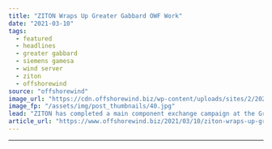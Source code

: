 ```yaml
---
title: "ZITON Wraps Up Greater Gabbard OWF Work"
date: "2021-03-10"
tags: 
  - featured
  - headlines
  - greater gabbard
  - siemens gamesa
  - wind server
  - ziton
  - offshorewind
source: "offshorewind"
image_url: "https://cdn.offshorewind.biz/wp-content/uploads/sites/2/2021/03/10142004/ZITON_Greater-Gabbard.jpg"
image_fp: "/assets/img/post_thumbnails/40.jpg"
lead: "ZITON has completed a main component exchange campaign at the Greater Gabbard offshore wind"
article_url: "https://www.offshorewind.biz/2021/03/10/ziton-wraps-up-greater-gabbard-owf-work/"
---
```


---
